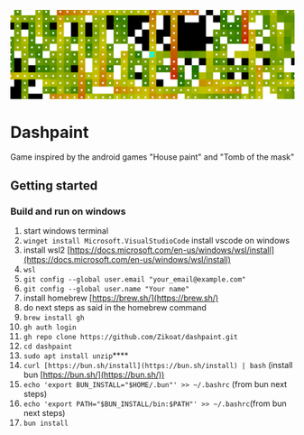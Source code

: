 ![Dashpaint Banner](/public/images/banner.png)

# Dashpaint
Game inspired by the android games "House paint" and "Tomb of the mask"

## Getting started

### Build and run on windows

1. start windows terminal
2. `winget install Microsoft.VisualStudioCode` install vscode on windows
3. install wsl2 [https://docs.microsoft.com/en-us/windows/wsl/install](https://docs.microsoft.com/en-us/windows/wsl/install)
4. `wsl`
5. `git config --global user.email "your_email@example.com"`
6. `git config --global user.name "Your name"`
7. install homebrew [https://brew.sh/](https://brew.sh/)
8. do next steps as said in the homebrew command
9. `brew install gh`
10. `gh auth login`
11. `gh repo clone https://github.com/Zikoat/dashpaint.git`
12. `cd dashpaint`
13. `sudo apt install unzip`****
14. `curl [https://bun.sh/install](https://bun.sh/install) | bash` (install bun [https://bun.sh/](https://bun.sh/))
15. `echo 'export BUN_INSTALL="$HOME/.bun"' >> ~/.bashrc` (from bun next steps)
16. `echo 'export PATH="$BUN_INSTALL/bin:$PATH"' >> ~/.bashrc`(from bun next steps)
17. `bun install`
